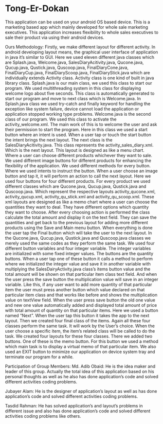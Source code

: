 # Tong-Er-Dokan
This application can be used on your android OS based device. This is a marketing based app which mainly developed for whole sale marketing executives. This application increases flexibility to whole sales executives to sale their product via using their android devices.

Ours Methodology:
Firstly, we make different layout for different activity. In android developing layout means, the graphical user interface of application in java it’s similar to GUI. Here we used eleven different java classes which are Splash.java, Welcome.java, SalesDiaryAcitivity.java, Qucone.java, Qucup.java, Qustick.java, Quscoop.java, FinalDiaryCone.java, FinalDiaryCup.java, FinalDiaryScoop.java, FinalDiaryStick.java which are individually extends Activity class. Activity class is one kind of built in java library class.
Splash.java is our main class, we used this class to start our program. We used multithreading system in this class for displaying welcome logo about five seconds. This class is automatically generated to start our program and move to next class which is Welcome.java. In Splash.java class we used try-catch and finally keyword for handling the exception like system failure, device cannot load the application or application stopped working type problems.
Welcome.java is the second class of our program. We used this class to activate the activity_welcome.xml. The main work of this is to welcome the user and ask their permission to start the program. Here in this class we used a start button where an intent is used. When a user tap or touch the start button the intent brings the next layout.
The next class is the SalesDiaryAcitivity.java. This class represents the activity_sales_diary.xml. Which is the next layout. This layout is designed as like a menu chart. Where a user can choose different products whichever they want to sale. We used different image buttons for different products for enhancing the flexibility of the application.
We used different methods for every button. Where we used intents to instruct the button. When a user choose an image button and tap it, it will perform an action to call the next layout.
Here we used four buttons for four different products. For every product we used different classes which are Qucone.java, Qucup.java, Qustick.java and Quscoop.java. Which represent the respective layouts activity_qucone.xml, activity_qucup.xml, activity_qu_stick.xml and activity_qu_scoop.xml. These xml layouts are designed as like a memo chart where a user can choose the quantities they want to deal. They have different options which quantity they want to choose. After every choosing action is performed the class calculate the total amount and display it on the text field. They can save the quantities and get back to the previous layout for adding more different products using the Save and Main menu button. When everything is done the user tap the Final button which will take the user to the next layout.
In the Qucone.java, Qucup.java, Qustick.java and Quscoop.java classes we merely used the same codes as they perform the same task. We used four different button variables and four integer variable. The integer variables are initialized with some fixed integer values. The buttons are the quantity buttons. When a user tap one of these button it calls a method to perform where we initialized the integer value and save it in another variable with multiplying the SalesDairyActivity.java class’s items button value and the total amount will be shown on that particular item class text field. And when the user press the save button the multiplication value will save in an integer variable. Like this, if any user want to add more quantity of that particular item the user must press another button which value declared on that particular item class and that works like before and shows the multiplication value on textView field. When the user press save button the old one value and new one value automatically added and displayed total amount of price with total amount of quantity on that particular items. Here we used a button named “Next”. When the user tap this button it takes the app to the next layout.
Then we created four final class of the items. Again all these four classes perform the same task. It will work by the User’s choice. When the user choose a specific item, the item’s related class will be called to do the task. We created four layouts for these four classes. There we added two buttons. One of these is the memo button. For this button we used a method which main task is to display a virtual memo of that particular item. We also used an EXIT button to minimize our application on device system tray and terminate our program for a while.

Participation of Group Members:
Md. Adib Obaid:
He is the idea maker and leader of this group. Actually the total idea of this application based on his personal thoughts as well as he also has done application’s code and solved different activities coding problems.

Jubayer Alam:
He is the designer of application’s layout as well as has done application’s code and solved different activities coding problems.

Tasdid Rahman:
He has solved application’s and layout’s problems in different issue and also has done application’s code and solved different activities coding problems like others.
